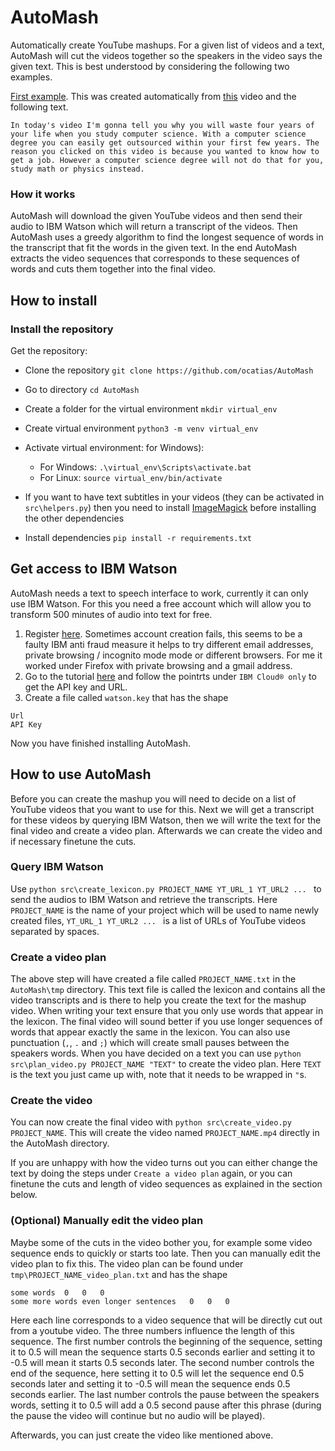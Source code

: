 # AutoMash
Automatically create YouTube mashups. For a given list of videos and a text, AutoMash will cut the videos together so the speakers in the video says the given text. This is best understood by considering the following two examples.

[First example](https://www.youtube.com/watch?v=r4mD1MQhz1g). This was created automatically from [this](https://www.youtube.com/watch?v=c-41IY0bOGU) video and the following text.

`In today's video I'm gonna tell you why you will waste four years of your life when you study computer science. With a computer science degree you can easily get outsourced within your first few years. The reason you clicked on this video is because you wanted to know how to get a job. However a computer science degree will not do that for you, study math or physics instead.`

### How it works
AutoMash will download the given YouTube videos and then send their audio to IBM Watson which will return a transcript of the videos. Then AutoMash uses a greedy algorithm to find the longest sequence of words in the transcript that fit the words in the given text. In the end AutoMash extracts the video sequences that corresponds to these sequences of words and cuts them together into the final video.

## How to install
### Install the repository
Get the repository:
  * Clone the repository ```git clone https://github.com/ocatias/AutoMash```
  * Go to directory ```cd AutoMash```
  * Create a folder for the virtual environment ```mkdir virtual_env```
  * Create virtual environment ```python3 -m venv virtual_env```
  * Activate virtual environment: for Windows):
     * For Windows: ```.\virtual_env\Scripts\activate.bat```
     * For Linux: ```source virtual_env/bin/activate```
 
  * If you want to have text subtitles in your videos (they can be activated in ```src\helpers.py```) then you need to install [ImageMagick](https://imagemagick.org/index.php) before installing the other dependencies
  * Install dependencies ```pip install -r requirements.txt```

## Get access to IBM Watson
AutoMash needs a text to speech interface to work, currently it can only use IBM Watson. For this you need a free account which will allow you to transform 500 minutes of audio into text for free.

1. Register [here](https://cloud.ibm.com/registration). Sometimes account creation fails, this seems to be a faulty IBM anti fraud measure it helps to try different email addresses, private browsing / incognito mode mode or different browsers. For me it worked under Firefox with private browsing and a gmail address.
2. Go to the tutorial [here](https://cloud.ibm.com/docs/speech-to-text?topic=speech-to-text-gettingStarted) and follow the pointrts under `IBM Cloud® only` to get the API key and URL.
3. Create a file called `watson.key` that has the shape
```
Url
API Key
```

Now you have finished installing AutoMash.

## How to use AutoMash
Before you can create the mashup you will need to decide on a list of YouTube videos that you want to use for this. Next we will get a transcript for these videos by querying IBM Watson, then we will write the text for the final video and create a video plan. Afterwards we can create the video and if necessary finetune the cuts. 

### Query IBM Watson
Use ```python src\create_lexicon.py PROJECT_NAME YT_URL_1 YT_URL2 ... ``` to send the audios to IBM Watson and retrieve the transcripts. Here `PROJECT_NAME` is the name of your project which will be used to name newly created files, `YT_URL_1 YT_URL2 ... ` is a list of URLs of YouTube videos separated by spaces.

### Create a video plan
The above step will have created a file called `PROJECT_NAME.txt` in the `AutoMash\tmp` directory. This text file is called the lexicon and contains all the video transcripts and is there to help you create the text for the mashup video. When writing your text ensure that you only use words that appear in the lexicon. The final video will sound better if you use longer sequences of words that appear exactly the same in the lexicon. You can also use punctuation (`,`, `.` and `;`) which will create small pauses between the speakers words.
When you have decided on a text you can use ```python src\plan_video.py PROJECT_NAME "TEXT"``` to create the video plan. Here `TEXT` is the text you just came up with, note that it needs to be wrapped in `"`s.


### Create the video
You can now create the final video with ```python src\create_video.py PROJECT_NAME```. This will create the video named `PROJECT_NAME.mp4` directly in the AutoMash directory.

If you are unhappy with how the video turns out you can either change the text by doing the steps under `Create a video plan` again, or you can finetune the cuts and length of video sequences as explained in the section below.

### (Optional) Manually edit the video plan
Maybe some of the cuts in the video bother you, for example some video sequence ends to quickly or starts too late. Then you can manually edit the video plan to fix this. The video plan can be found under `tmp\PROJECT_NAME_video_plan.txt` and has the shape

```
some words	0	0	0
some more words even longer sentences	0	0	0
```
Here each line corresponds to a video sequence that will be directly cut out from a youtube video. The three numbers influence the length of this sequence.
The first number controls the beginning of the sequence, setting it to 0.5 will mean the sequence starts 0.5 seconds earlier and setting it to -0.5 will mean it starts 0.5 seconds later. The second number controls the end of the sequence, here setting it to 0.5 will let the sequence end 0.5 seconds later and setting it to -0.5 will mean the sequence ends 0.5 seconds earlier. The last number controls the pause between the speakers words, setting it to 0.5 will add a 0.5 second pause after this phrase (during the pause the video will continue but no audio will be played). 

Afterwards, you can just create the video like mentioned above.


